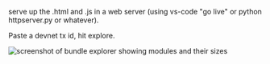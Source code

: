 serve up the .html and .js in a web server (using vs-code "go live" or python httpserver.py or whatever).

Paste a devnet tx id, hit explore.


![screenshot of bundle explorer showing modules and their sizes](https://user-images.githubusercontent.com/150986/271812727-601e5dd4-08cd-4e57-981e-8c9d96c86782.png)
